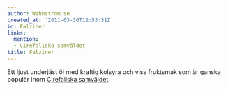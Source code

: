 ```yaml
---
author: Wahnstrom.se
created_at: '2011-03-30T12:53:31Z'
id: Falziner
links:
  mention:
  - Cirefaliska samväldet
title: Falziner
---
```


Ett ljust underjäst öl med kraftig kolsyra och viss fruktsmak som är ganska populär inom
[Cirefaliska samväldet].

  [Cirefaliska samväldet]: Cirefaliska_samväldet